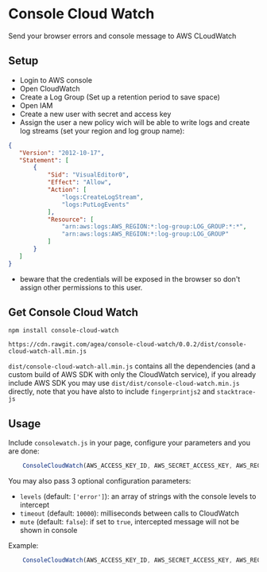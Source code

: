 # Console Cloud Watch

Send your browser errors and console message to AWS CLoudWatch

## Setup

 - Login to AWS console
 - Open CloudWatch
 - Create a Log Group (Set up a retention period to save space)
 - Open IAM
 - Create a new user with secret and access key
 - Assign the user a new policy wich will be able to write logs and create log streams (set your region and log group name):
 ```json
{
    "Version": "2012-10-17",
    "Statement": [
        {
            "Sid": "VisualEditor0",
            "Effect": "Allow",
            "Action": [
                "logs:CreateLogStream",
                "logs:PutLogEvents"
            ],
            "Resource": [
                "arn:aws:logs:AWS_REGION:*:log-group:LOG_GROUP:*:*",
                "arn:aws:logs:AWS_REGION:*:log-group:LOG_GROUP"
            ]
        }
    ]
}
 ```
 - beware that the credentials will be exposed in the browser so don't assign other permissions to this user.

## Get Console Cloud Watch

```
npm install console-cloud-watch

https://cdn.rawgit.com/agea/console-cloud-watch/0.0.2/dist/console-cloud-watch-all.min.js

```
`dist/console-cloud-watch-all.min.js` contains all the dependencies (and a custom build of AWS SDK with only the CloudWatch service), 
if you already include AWS SDK you may use `dist/dist/console-cloud-watch.min.js` directly, note that you have alsto to include `fingerprintjs2` and `stacktrace-js`



## Usage
Include `consolewatch.js` in your page, configure your parameters and you are done:

```javascript
    ConsoleCloudWatch(AWS_ACCESS_KEY_ID, AWS_SECRET_ACCESS_KEY, AWS_REGION, LOG_GROUP);
```

You may also pass 3 optional configuration parameters:

- `levels` (default: `['error']`): an array of strings with the console levels to intercept
- `timeout` (default: `10000`): milliseconds between calls to CloudWatch
- `mute` (default: `false`): if set to `true`, intercepted message will not be shown in console

Example: 
```javascript
    ConsoleCloudWatch(AWS_ACCESS_KEY_ID, AWS_SECRET_ACCESS_KEY, AWS_REGION, LOG_GROUP,['warn','error'],30000,true);
```
